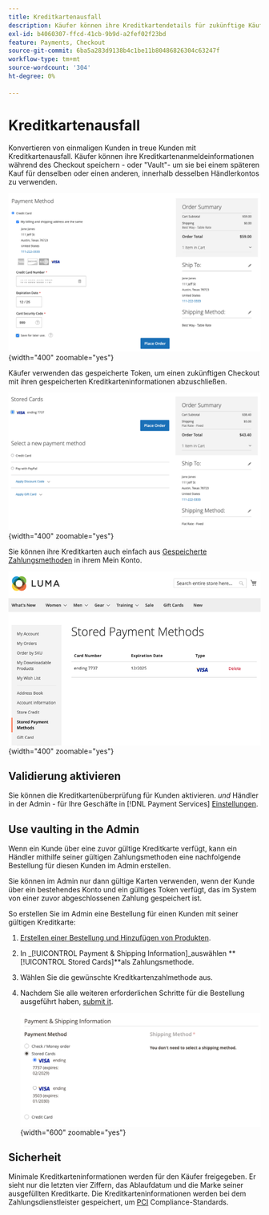 ```yaml
---
title: Kreditkartenausfall
description: Käufer können ihre Kreditkartendetails für zukünftige Käufe einbehalten (speichern).
exl-id: b4060307-ffcd-41cb-9b9d-a2fef02f23bd
feature: Payments, Checkout
source-git-commit: 6ba5a283d9138b4c1be11b80486826304c63247f
workflow-type: tm+mt
source-wordcount: '304'
ht-degree: 0%

---
```


# Kreditkartenausfall

Konvertieren von einmaligen Kunden in treue Kunden mit Kreditkartenausfall. Käufer können ihre Kreditkartenanmeldeinformationen während des Checkout speichern - oder &quot;Vault&quot;- um sie bei einem späteren Kauf für denselben oder einen anderen, innerhalb desselben Händlerkontos zu verwenden.

![Beziehen der Kreditkarte zur späteren Verwendung](assets/save-card-for-later.png){width="400" zoomable="yes"}

Käufer verwenden das gespeicherte Token, um einen zukünftigen Checkout mit ihren gespeicherten Kreditkarteninformationen abzuschließen.

![Verwenden gespeicherter Anmeldedaten für zukünftige Käufe](assets/use-stored-card.png){width="400" zoomable="yes"}

Sie können ihre Kreditkarten auch einfach aus [Gespeicherte Zahlungsmethoden](https://docs.magento.com/user-guide/customers/account-dashboard-stored-payment-methods.html) in ihrem Mein Konto.

![Gespeicherte Zahlungsmethoden in meinem Konto](assets/stored-payment-methods.png){width="400" zoomable="yes"}

## Validierung aktivieren

Sie können die Kreditkartenüberprüfung für Kunden aktivieren. _und_ Händler in der Admin - für Ihre Geschäfte in [!DNL Payment Services] [Einstellungen](settings.md#card-vaulting).

## Use vaulting in the Admin

Wenn ein Kunde über eine zuvor gültige Kreditkarte verfügt, kann ein Händler mithilfe seiner gültigen Zahlungsmethoden eine nachfolgende Bestellung für diesen Kunden im Admin erstellen.

Sie können im Admin nur dann gültige Karten verwenden, wenn der Kunde über ein bestehendes Konto und ein gültiges Token verfügt, das im System von einer zuvor abgeschlossenen Zahlung gespeichert ist.

So erstellen Sie im Admin eine Bestellung für einen Kunden mit seiner gültigen Kreditkarte:

1. [Erstellen einer Bestellung und Hinzufügen von Produkten](https://experienceleague.adobe.com/docs/commerce-admin/stores-sales/point-of-purchase/assist/customer-account-create-order.html).
1. In _[!UICONTROL Payment & Shipping Information]_auswählen **[!UICONTROL Stored Cards]**als Zahlungsmethode.
1. Wählen Sie die gewünschte Kreditkartenzahlmethode aus.
1. Nachdem Sie alle weiteren erforderlichen Schritte für die Bestellung ausgeführt haben, [submit it](https://experienceleague.adobe.com/docs/commerce-admin/stores-sales/point-of-purchase/assist/customer-account-create-order.html?lang=en#step-3%3A-submit-the-order).

   ![Verwenden Sie eine ausgewertete Kreditkarte in Admin für den Kunden](assets/admin-vaultedcard.png){width="600" zoomable="yes"}

## Sicherheit

Minimale Kreditkarteninformationen werden für den Käufer freigegeben. Er sieht nur die letzten vier Ziffern, das Ablaufdatum und die Marke seiner ausgefüllten Kreditkarte. Die Kreditkarteninformationen werden bei dem Zahlungsdienstleister gespeichert, um [PCI](security.md#PCI-compliance) Compliance-Standards.
